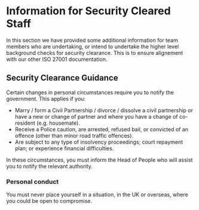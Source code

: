 # Information for Security Cleared Staff

In this section we have provided some additional information for team members who are undertaking, or intend to undertake the higher level background checks for security clearance. This is to ensure alignement with our other ISO 27001 documentation.

## Security Clearance Guidance

Certain changes in personal circumstances require you to notify the government. This applies if you: 
 - Marry / form a Civil Partnership / divorce / dissolve a civil partnership or have a new or change of partner and where you have a change of co-resident (e.g. housemate).
 - Receive a Police caution, are arrested, refused bail, or convicted of an offence (other than minor road traffic offences).
 - Are subject to any type of insolvency proceedings; court repayment plan; or experience financial difficulties.
 
In these circumstances, you must inform the Head of People who will assist you to notify the relevant authority.

### Personal conduct 
You must never place yourself in a situation, in the UK or overseas, where you could be open to compromise.
